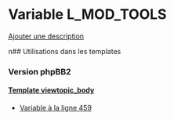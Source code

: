 # Variable L_MOD_TOOLS
[Ajouter une description](https://fa-tvars.appspot.com/L_MOD_TOOLS)

n## Utilisations dans les templates

### Version phpBB2

#### [Template viewtopic_body](subsilver/viewtopic_body.md)
* [Variable à la ligne 459](../subsilver/viewtopic_body.tpl#L459)